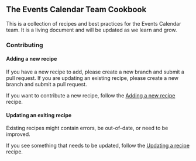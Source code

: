 ## The Events Calendar Team Cookbook

This is a collection of recipes and best practices for the Events Calendar team. It is a living document and will be updated as we learn and grow.

### Contributing

#### Adding a new recipe

If you have a new recipe to add, please create a new branch and submit a pull request. If you are updating an existing recipe, please create a new branch and submit a pull request.  

If you want to contribute a new recipe, follow the [Adding a new recipe][1] recipe.

#### Updating an exiting recipe

Existing recipes might contain errors, be out-of-date, or need to be improved.  

If you see something that needs to be updated, follow the [Updating a recipe][2] recipe.

[1]: recipes/adding-a-new-recipe/index.md
[2]: recipes/updating-a-recipe/index.md
